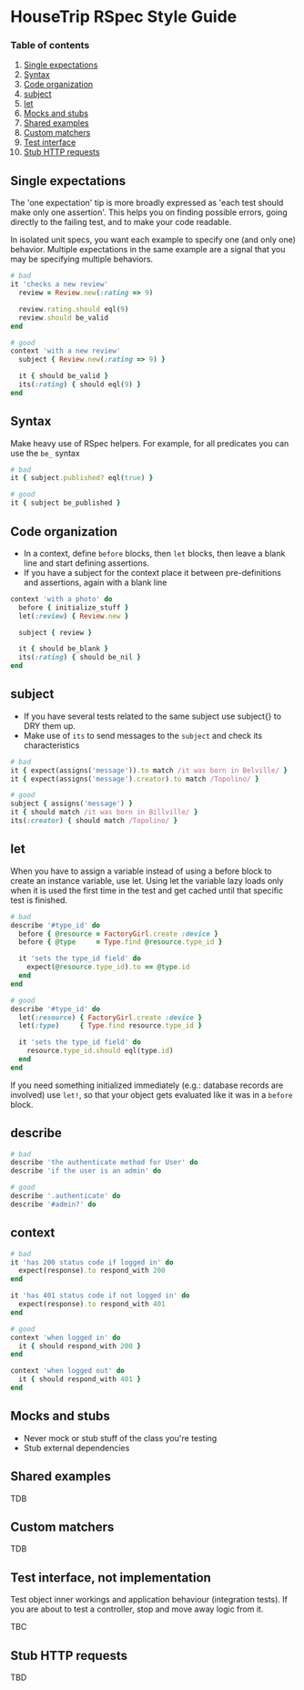 # HouseTrip RSpec Style Guide

### Table of contents

1. [Single expectations](#single-expectations)
2. [Syntax](#syntax)
3. [Code organization](#code-organization)
4. [subject](#subject)
5. [let](#let)
6. [Mocks and stubs](#mocks-and-stubs)
7. [Shared examples](#shared-examples)
8. [Custom matchers](#custom-matchers)
9. [Test interface](#test-interface)
10. [Stub HTTP requests](#stub-http-requests)

## Single expectations

The 'one expectation' tip is more broadly expressed as 'each test should make only one assertion'. This helps you on finding possible errors, going directly to the failing test, and to make your code readable.

In isolated unit specs, you want each example to specify one (and only one) behavior. Multiple expectations in the same example are a signal that you may be specifying multiple behaviors.

```ruby
# bad
it 'checks a new review'
  review = Review.new(:rating => 9)

  review.rating.should eql(9)
  review.should be_valid
end

# good
context 'with a new review'
  subject { Review.new(:rating => 9) }

  it { should be_valid }
  its(:rating) { should eql(9) }
end
```

## Syntax

Make heavy use of RSpec helpers. For example, for all predicates you can use the `be_` syntax

```ruby
# bad
it { subject.published? eql(true) }

# good
it { subject be_published }
```

## Code organization

- In a context, define `before` blocks, then `let` blocks, then leave a blank line and start defining assertions.
- If you have a subject for the context place it between pre-definitions and assertions, again with a blank line

```ruby
context 'with a photo' do
  before { initialize_stuff }
  let(:review) { Review.new }

  subject { review }

  it { should be_blank }
  its(:rating) { should be_nil }
end
```

## subject

- If you have several tests related to the same subject use subject{} to DRY them up.
- Make use of `its` to send messages to the `subject` and check its characteristics

```ruby
# bad
it { expect(assigns('message')).to match /it was born in Belville/ }
it { expect(assigns('message').creator).to match /Topolino/ }

# good
subject { assigns('message') }
it { should match /it was born in Billville/ }
its(:creator) { should match /Topolino/ }
```

## let

When you have to assign a variable instead of using a before block to create an instance variable, use let. Using let the variable lazy loads only when it is used the first time in the test and get cached until that specific test is finished.

```ruby
# bad
describe '#type_id' do
  before { @resource = FactoryGirl.create :device }
  before { @type     = Type.find @resource.type_id }

  it 'sets the type_id field' do
    expect(@resource.type_id).to == @type.id
  end
end

# good
describe '#type_id' do
  let(:resource) { FactoryGirl.create :device }
  let(:type)     { Type.find resource.type_id }

  it 'sets the type_id field' do
    resource.type_id.should eql(type.id)
  end
end
```

If you need something initialized immediately (e.g.: database records are involved) use `let!`, so that your object gets evaluated like it was in a `before` block.



## describe

```ruby
# bad
describe 'the authenticate method for User' do
describe 'if the user is an admin' do

# good
describe '.authenticate' do
describe '#admin?' do
```

## context

```ruby
# bad
it 'has 200 status code if logged in' do
  expect(response).to respond_with 200
end

it 'has 401 status code if not logged in' do
  expect(response).to respond_with 401
end

# good
context 'when logged in' do
  it { should respond_with 200 }
end

context 'when logged out' do
  it { should respond_with 401 }
end
```

## Mocks and stubs

- Never mock or stub stuff of the class you're testing
- Stub external dependencies

## Shared examples

TDB

## Custom matchers

TDB

## Test interface, not implementation

Test object inner workings and application behaviour (integration tests). If you are about to test a controller, stop and move away logic from it.

TBC

## Stub HTTP requests

TBD
